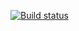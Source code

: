[![Build status](https://ci.appveyor.com/api/projects/status/885dq4m0hc01bpyt?svg=true)](https://ci.appveyor.com/project/TanyaLukina/postman-echo)